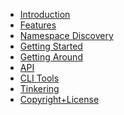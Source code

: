 <!-- markdownlint-disable-next-line MD041 -->
* [Introduction](/) <!-- homepage pitfall, https://github.com/docsifyjs/docsify/issues/1131 -->
* [Features](features)
* [Namespace Discovery](discovery)
* [Getting Started](getting-started)
* [Getting Around](getting-around)
* [API](api)
* [CLI Tools](cli)
* [Tinkering](tinkering)
* [Copyright+License](copylicense)

